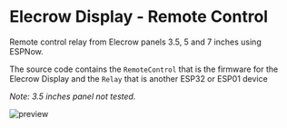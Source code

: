 # Elecrow Display - Remote Control
Remote control relay from Elecrow panels 3.5, 5 and 7 inches using ESPNow.

The source code contains the `RemoteControl` that is the firmware for the Elecrow Display and the `Relay` that is another ESP32 or ESP01 device

_Note: 3.5 inches panel not tested._

![preview](https://github.com/user-attachments/assets/cfcef2bb-c274-4009-83ed-b880c7b246db)
